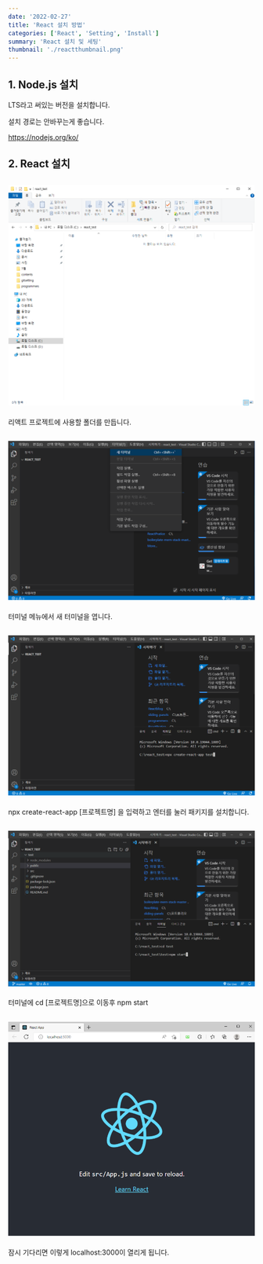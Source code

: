 ```yaml
---
date: '2022-02-27'
title: 'React 설치 방법'
categories: ['React', 'Setting', 'Install']
summary: 'React 설치 및 세팅'
thumbnail: './reactthumbnail.png'
---
```


## 1. Node.js 설치

LTS라고 써있는 버전을 설치합니다.

설치 경로는 안바꾸는게 좋습니다.

https://nodejs.org/ko/

## 2. React 설치

## ![file:///C:/Reactblog/LEEBLOG/static/react/setting1.PNG](../static/react/setting1.PNG)

리액트 프로젝트에 사용할 폴더를 만듭니다.

## ![file:///C:/Reactblog/LEEBLOG/static/react/setting2.PNG](../static/react/setting2.PNG)

터미널 메뉴에서 새 터미널을 엽니다.

## ![file:///C:/Reactblog/LEEBLOG/static/react/setting3.PNG](../static/react/setting3.PNG)

npx create-react-app [프로젝트명] 을 입력하고 엔터를 눌러 패키지를 설치합니다.

## ![file:///C:/Reactblog/LEEBLOG/static/react/setting4.PNG](../static/react/setting4.PNG)

터미널에 cd [프로젝트명]으로 이동후 npm start

## ![file:///C:/Reactblog/LEEBLOG/static/react/setting5.PNG](../static/react/setting5.PNG)

잠시 기다리면 이렇게 localhost:3000이 열리게 됩니다.
